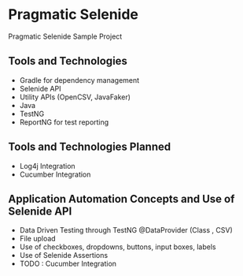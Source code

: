 # Pragmatic Selenide 
Pragmatic Selenide Sample Project 

## Tools and Technologies 
* Gradle for dependency management 
* Selenide API 
* Utility APIs (OpenCSV, JavaFaker)
* Java 
* TestNG 
* ReportNG for test reporting 

## Tools and Technologies Planned 
* Log4j Integration 
* Cucumber Integration 

## Application Automation Concepts and Use of Selenide API 
* Data Driven Testing through TestNG @DataProvider (Class , CSV)
* File upload 
* Use of checkboxes, dropdowns, buttons, input boxes, labels 
* Use of Selenide Assertions  
* TODO : Cucumber Integration 

